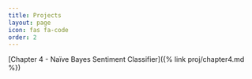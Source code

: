 ```yaml
---
title: Projects
layout: page
icon: fas fa-code
order: 2
---
```

[Chapter 4 - Naïve Bayes Sentiment Classifier]({% link proj/chapter4.md %})